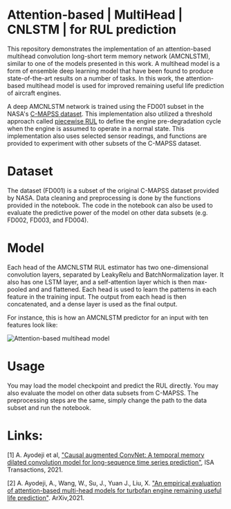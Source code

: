 # Attention-based | MultiHead | CNLSTM | for RUL prediction

This repository demonstrates the implementation of an attention-based multihead convolution long-short term memory network (AMCNLSTM), similar to one of the models presented in this work. A multihead model is a form of ensemble deep learning model that have been found to produce state-of-the-art results on a number of tasks. In this work, the attention-based multihead model is used for improved remaining useful life prediction of aircraft engines. 

A deep AMCNLSTM network is trained using the FD001 subset in the NASA's [C-MAPSS dataset](https://ti.arc.nasa.gov/tech/dash/groups/pcoe/prognostic-data-repository/). This implementation also utilized a threshold approach called [piecewise RUL](https://github.com/abiodun-ayodeji/Predictive-Maintenance) to define the engine pre-degradation cycle when the engine is assumed to operate in a normal state. This implementation also uses selected sensor readings, and functions are provided to experiment with other subsets of the C-MAPSS dataset.

# Dataset

The dataset (FD001) is a subset of the original C-MAPSS dataset provided by NASA. Data cleaning and preprocessing is done by the functions provided in the notebook. The code in the notebook can also be used to evaluate the predictive power of the model on other data subsets (e.g. FD002, FD003, and FD004).

# Model

Each head of the AMCNLSTM RUL estimator has two one-dimensional convolution layers, separated by LeakyRelu and BatchNormalization layer. It also has one LSTM layer, and a self-attention layer which is then max-pooled and and flattened. Each head is used to learn the patterns in each feature in the training input. The output from each head is then concatenated, and a dense layer is used as the final output.  

For instance, this is how an AMCNLSTM predictor for an input with ten features look like:

![Attention-based multihead model](AMCNLSTM.png)

# Usage

You may load the model checkpoint and predict the RUL directly. You may also evaluate the model on other data subsets from C-MAPSS. The preprocessing steps are the same, simply change the path to the data subset and run the notebook.



# Links:

[1] A. Ayodeji et al, ["Causal augmented ConvNet: A temporal memory dilated convolution model for long-sequence time series prediction"](https://www.sciencedirect.com/science/article/pii/S0019057821002810), ISA Transactions, 2021.

[2] A. Ayodeji, A., Wang, W., Su, J., Yuan J., Liu, X. ["An empirical evaluation of attention-based multi-head 
models for turbofan engine remaining useful life prediction"](https://arxiv.org/abs/2109.01761). ArXiv,2021.
